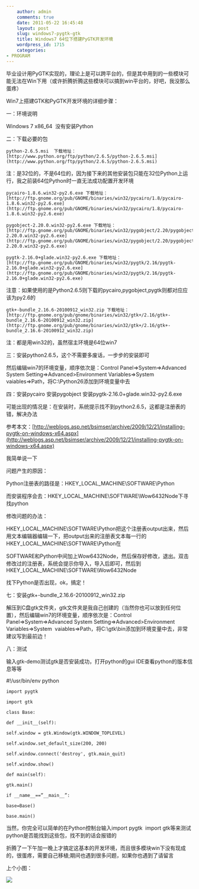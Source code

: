 ```yaml
---
    author: admin
    comments: true
    date: 2011-05-22 16:45:48
    layout: post
    slug: windows7-pygtk-gtk
    title: Windows7 64位下搭建PyGTK开发环境
    wordpress_id: 1715
    categories:
- PROGRAM
---
```


毕业设计用PyGTK实现的，理论上是可以跨平台的，但是其中用到的一些模块可能无法在Win下用（或许折腾折腾这些模块可以搞到win平台的，好吧，我没那么蛋疼）

Win7上搭建GTK和PyGTK开发环境的详细步骤：

一：环境说明

Windows 7 x86_64  没有安装Python

二：下载必要的包

    python-2.6.5.msi  下载地址：[http://www.python.org/ftp/python/2.6.5/python-2.6.5.msi](http://www.python.org/ftp/python/2.6.5/python-2.6.5.msi)

﻿注：是32位的，不是64位的，因为接下来的其他安装包只能在32位Python上运行，我之前装64位Python时一直无法成功配置开发环境

    pycairo-1.8.6.win32-py2.6.exe 下载地址：[http://ftp.gnome.org/pub/GNOME/binaries/win32/pycairo/1.8/pycairo-1.8.6.win32-py2.6.exe](http://ftp.gnome.org/pub/GNOME/binaries/win32/pycairo/1.8/pycairo-1.8.6.win32-py2.6.exe)

    pygobject-2.20.0.win32-py2.6.exe 下载地址：[http://ftp.gnome.org/pub/GNOME/binaries/win32/pygobject/2.20/pygobject-2.20.0.win32-py2.6.exe](http://ftp.gnome.org/pub/GNOME/binaries/win32/pygobject/2.20/pygobject-2.20.0.win32-py2.6.exe)

    pygtk-2.16.0+glade.win32-py2.6.exe 下载地址：[http://ftp.gnome.org/pub/GNOME/binaries/win32/pygtk/2.16/pygtk-2.16.0+glade.win32-py2.6.exe](http://ftp.gnome.org/pub/GNOME/binaries/win32/pygtk/2.16/pygtk-2.16.0+glade.win32-py2.6.exe)

注意：如果使用的是Python2.6.5则下载的pycairo,pygobject,pygtk则都对应应该为py2.6的

    gtk+-bundle_2.16.6-20100912_win32.zip 下载地址：[http://ftp.gnome.org/pub/gnome/binaries/win32/gtk+/2.16/gtk+-bundle_2.16.6-20100912_win32.zip](http://ftp.gnome.org/pub/gnome/binaries/win32/gtk+/2.16/gtk+-bundle_2.16.6-20100912_win32.zip)

注：都是用win32的，虽然宿主环境是64位win7

三：安装python2.6.5，这个不需要多废话，一步步的安装即可

然后编辑win7的环境变量，顺序依次是：Control Panel=>System=>Advanced System Setting=>Advanced>Environment Variables=>System  vaiables=>Path，将C:\Python26添加到环境变量中去

四：安装pycairo 安装pygobject 安装pygtk-2.16.0+glade.win32-py2.6.exe

可能出现的情况是：在安装时，系统提示找不到python2.6.5，这都是注册表的错，解决办法

参考本文：[http://weblogs.asp.net/bsimser/archive/2009/12/21/installing-pygtk-on-windows-x64.aspx](http://weblogs.asp.net/bsimser/archive/2009/12/21/installing-pygtk-on-windows-x64.aspx)

我简单说一下

问题产生的原因：

Python注册表的路径是：HKEY_LOCAL_MACHINE\SOFTWARE\Python

而安装程序会去：HKEY_LOCAL_MACHINE\SOFTWARE\Wow6432Node下寻找python

修改问题的办法：

HKEY_LOCAL_MACHINE\SOFTWARE\Python把这个注册表output出来，然后用文本编辑器编辑一下，把output出来的注册表文本每一行的HKEY_LOCAL_MACHINE\SOFTWARE\Python在

SOFTWARE和Python中间加上Wow6432Node，然后保存好修改，退出。双击修改过的注册表，系统会提示你导入，导入后即可，然后到HKEY_LOCAL_MACHINE\SOFTWARE\Wow6432Node

找下Python是否出现，ok，搞定！

七：安装gtk+-bundle_2.16.6-20100912_win32.zip

解压到C盘gtk文件夹，gtk文件夹是我自己创建的（当然你也可以放到任何位置），然后编辑win7的环境变量，顺序依次是：Control Panel=>System=>Advanced System Setting=>Advanced>Environment Variables=>System  vaiables=>Path，将C:\gtk\bin添加到环境变量中去，非常建议写到最前边！ 

八：测试

输入gtk-demo测试gtk是否安装成功，打开python的gui IDE查看python的版本信息等等

#!/usr/bin/env python  

    import pygtk  

    import gtk  

    class Base:  

    def __init__(self):  

    self.window = gtk.Window(gtk.WINDOW_TOPLEVEL)  

    self.window.set_default_size(200, 200)  

    self.window.connect('destroy', gtk.main_quit)  

    self.window.show()  

    def main(self):  

    gtk.main()  

    if __name__==”__main__”:

    base=Base()  

    base.main()

当然，你完全可以简单的在Python控制台输入import pygtk  import gtk等来测试python是否能找到这些包，找不到的话会报错的

折腾了一下午加一晚上才搞定这基本的开发环境，而且很多模块win下没有现成的，很蛋疼，需要自己移植;期间也遇到很多问题，如果你也遇到了请留言

上个小图：

![](http://ww3.sinaimg.cn/bmiddle/68785cf1tw1dhemnebz84j.jpg)

